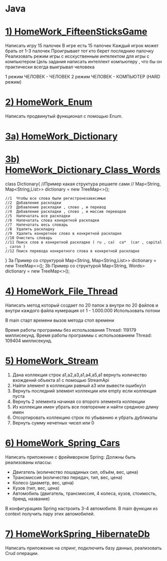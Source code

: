 # Java
# [1) HomeWork_FifteenSticksGame](https://github.com/Vinnik81/Java/tree/master/HomeWork_FifteenSticksGame)
Написать игру 15 палочек
В игре есть 15 палочек
Каждый игрок может брать от 1-3 палочек
Проигрывает тот кто берет последнию палочку
Реализовать режим игры с исскуственным интелектом для игры с компьютером
Цель задания написать интеллект компьютеру , что бы он практически всегда выигрывал человека

1 режим ЧЕЛОВЕК - ЧЕЛОВЕК
2 режим ЧЕЛОВЕК - КОМПЬЮТЕР (HARD режим)

# [2) HomeWork_Enum](https://github.com/Vinnik81/Java/tree/master/HomeWork_Enum)
Написать продвинутый функционал с помощью Enum.

# [3a) HomeWork_Dictionary](https://github.com/Vinnik81/Java/tree/master/HomeWork_Dictionary)
# [3b) HomeWork_Dictionary_Class_Words](https://github.com/Vinnik81/Java/tree/master/HomeWork_Dictionary_Class_Words)
class Dictionary{
//Пример какая структура решаете сами
//    Map<String, Map<String,List<String>>> dictionary  = new TreeMap<>();

    //1  Чтобы все слова были регистронезависимые
    //2  Добавление раскладки
    //3  Добавление раскладки , слово , и перевод
    //4  Добавление раскладки , слово , и массив переводов
    //5  Напечатать все раскладки
    //6  Напечатать слова конкретной раскладки
    //7  Напечатать весь словарь
    //8  Удалить раскладку
    //9  Удалить конкретное слово в конкретной раскладке
    //10 Очистить словарь
    //11 Поиск слов в конкретной раскладке ( ru , ca)  ca*  (car , capital , caron )
    //12 Поиск перевода конкретного слова в конкретной раскладке
}
3a Пример со структурой  Map<String, Map<String,List<String>>> dictionary  = new TreeMap<>();
3b Пример со структурой  Map<String, Words> dictionary  = new TreeMap<>();

# [4) HomeWork_File_Thread](https://github.com/Vinnik81/Java/tree/master/HomeWork_File_Thread)
Написать метод который создает по 20 папок а внутри по 20 файлов и внутри каждого файла нумерация от 1 - 1.000.000
Использовать потоки

В main
старт времени
вызов метода
стоп времени

Время работы программы без использования Thread: 119179 миллисекунд.
Время работы программы с использованием Thread: 109404 миллисекунд.

# [5) HomeWork_Stream](https://github.com/Vinnik81/Java/tree/master/HomeWork_Stream)
1) Дана коллекция строк а1,а2,а3,а1,a4,a5,a1 вернуть количество вхождений объекта a1 с помощью StreamApi
2) Найти элемент в коллекции равный а3 или вывести ошибку\n
3) Вернуть последний элемент коллекции или empty если коллекция пуста
4) Вернуть 2 элемента начиная со второго элемента коллекции
5) Из коллекции имен убрать все повторение и найти среднюю длину имен
6) Отсортировать коллекцию строк по убыванию и убрать дубликаты
7) Вернуть сумму нечетных чисел или 0

# [6) HomeWork_Spring_Cars](https://github.com/Vinnik81/Java/tree/master/HomeWorkSpring_Car)
Написать приложение с фреймворком Spring:
Должны быть реализованы классы:
- Двигатель (количество лошадиных сил, объём, вес, цена)
- Трансмиссия (количество передач, тип, вес, цена)
- Колесо (диаметр, веc, цена)
- Кузов (тип, вес, цена)
- Автомобиль (двигатель, трансмиссия, 4 колеса, кузов, стоимость, бренд, название)

В конфигурациях Spring настроить 3-4 автомобиля.
В main функции из context получить пару этих автомобилей.

# [7) HomeWorkSpring_HibernateDb](https://github.com/Vinnik81/Java/tree/master/HomeWorkSpring_HibernateDb)
Написать приложение на спринг, подключить базу данных, реализовать Crud операции.